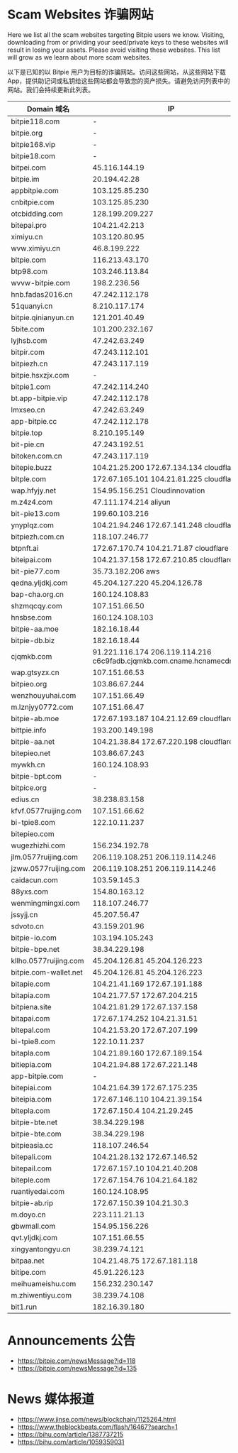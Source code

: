 # Scam Websites 诈骗网站

Here we list all the scam websites targeting Bitpie users we know. Visiting, downloading from or prividing your seed/private keys to these websites will result in losing your assets. Please avoid visiting these websites. This list will grow as we learn about more scam websites.

以下是已知的以 Bitpie 用户为目标的诈骗网站。访问这些网站，从这些网站下载 App，提供助记词或私钥给这些网站都会导致您的资产损失。请避免访问列表中的网站。我们会持续更新此列表。

| Domain 域名    |  IP          |
| ------------- | ------------- |
| bitpie118.com | - |
| bitpie.org | - |
| bitpie168.vip | - |
| bitpie18.com | - |
| bitpei.com | 45.116.144.19 |
| bitpie.im | 20.194.42.28 |
| appbitpie.com | 103.125.85.230 |
| cnbitpie.com | 103.125.85.230 |
| otcbidding.com | 128.199.209.227 |
| bitepai.pro | 104.21.42.213 | 
| ximiyu.cn | 103.120.80.95 |
| wvw.ximiyu.cn | 46.8.199.222  |
| bltpie.com |  116.213.43.170 | 
| btp98.com | 103.246.113.84 |
| wvvw-bitpie.com | 198.2.236.56 |
| hnb.fadas2016.cn | 47.242.112.178 |
| 51quanyi.cn | 8.210.117.174 |
| bitpie.qinianyun.cn | 121.201.40.49 |
| 5bite.com | 101.200.232.167 |
| lyjhsb.com | 47.242.63.249 |
| bitpir.com | 47.243.112.101 |
| bitpiezh.cn | 47.243.117.119 |
| bitpie.hsxzjx.com | - |
| bitpie1.com | 47.242.114.240 |
| bt.app-bitpie.vip | 47.242.112.178 |
| lmxseo.cn | 47.242.63.249 |
| app-bitpie.cc | 47.242.112.178 |
| bitpie.top | 8.210.195.149 | 
| bit-pie.cn | 47.243.192.51 | 
| bitoken.com.cn | 47.243.117.119 |
| bitepie.buzz | 104.21.25.200 172.67.134.134 cloudflare |
| bltple.com | 172.67.165.101 104.21.81.225 cloudflare | 
| wap.hfyjy.net | 154.95.156.251 Cloudinnovation |
| m.z4z4.com | 47.111.174.214 aliyun |
| bit-pie13.com | 199.60.103.216 |
| ynyplqz.com | 104.21.94.246 172.67.141.248 cloudflare |
| bitpiezh.com.cn | 118.107.246.77 |
| btpnft.ai | 172.67.170.74 104.21.71.87 cloudflare |
| biteipai.com | 104.21.37.158 172.67.210.85 cloudflare | 
| bit-pie77.com | 35.73.182.206 aws | 
| qedna.yljdkj.com | 45.204.127.220 45.204.126.78 | 
| bap-cha.org.cn | 160.124.108.83 |
| shzmqcqy.com | 107.151.66.50 | 
| hnsbse.com | 160.124.108.103 | 
| bitpie-aa.moe | 182.16.18.44 |
| bitpie-db.biz | 182.16.18.44 |
| cjqmkb.com | 91.221.116.174 206.119.114.216 c6c9fadb.cjqmkb.com.cname.hcnamecdn.com | 
| wap.gtsyzx.cn | 107.151.66.53 | 
| bitpieo.org | 103.86.67.244 |
| wenzhouyuhai.com | 107.151.66.49 |
| m.lznjyy0772.com | 107.151.66.47 |
| bitpie-ab.moe | 172.67.193.187 104.21.12.69 cloudflare |
| bittpie.info | 193.200.149.198 | 
| bitpie-aa.net | 104.21.38.84 172.67.220.198 cloudflare | 
| bitepieo.net | 103.86.67.243 |
| mywkh.cn | 160.124.108.93 |
| bitpie-bpt.com | - |
| bitpice.org | - |
| edius.cn | 38.238.83.158 | 
| kfvf.0577ruijing.com | 107.151.66.62 |
| bi-tpie8.com | 122.10.11.237 |
| bitepieo.com |  |
| wugezhizhi.com | 156.234.192.78 |
| jlm.0577ruijing.com | 206.119.108.251 206.119.114.246 |
| jzww.0577ruijing.com | 206.119.108.251 206.119.114.246 |
| caidacun.com | 103.59.145.3 | 
| 88yxs.com | 154.80.163.12 |
| wenmingmingxi.com | 118.107.246.77 | 
| jssyjj.cn | 45.207.56.47 | 
| sdvoto.cn | 43.159.201.96 |
| bitpie-io.com | 103.194.105.243 |
| bitpie-bpe.net | 38.34.229.198 |
| kllho.0577ruijing.com | 45.204.126.81 45.204.126.223 |
| bitpie.com-wallet.net |  45.204.126.81 45.204.126.223 |
| bitapie.com | 104.21.41.169 172.67.191.188 |
| bitapia.com | 104.21.77.57 172.67.204.215 |
| bitpiena.site | 104.21.81.29 172.67.137.158 |
| bitapai.com | 172.67.174.252 104.21.31.51 |
| bltepal.com | 104.21.53.20 172.67.207.199 |
| bi-tpie8.com | 122.10.11.237 |
| bitapla.com | 104.21.89.160 172.67.189.154 |
| bitiepia.com | 104.21.94.88 172.67.221.148 |
| app-bitpie.com | - |
| bitepiai.com | 104.21.64.39 172.67.175.235 |
| biteipia.com | 172.67.146.110 104.21.39.154 |
| bltepla.com | 172.67.150.4 104.21.29.245 |
| bitpie-bte.net | 38.34.229.198 |
| bitpie-bte.com | 38.34.229.198 |
| bitpieasia.cc | 118.107.246.54 |
| bitepali.com | 104.21.28.132 172.67.146.52 |
| bitepail.com | 172.67.157.10 104.21.40.208 |
| biteple.com | 172.67.154.76 104.21.64.182 |
| ruantiyedai.com | 160.124.108.95 |
| bitpie-ab.rip | 172.67.150.39 104.21.30.3 |
| m.doyo.cn | 223.111.21.13 |
| gbwmall.com | 154.95.156.226 |
| qvt.yljdkj.com | 107.151.66.55 |
| xingyantongyu.cn | 38.239.74.121 |
| bitpaa.net | 104.21.48.75 172.67.181.118 |
| bitipe.com | 45.91.226.123 |
| meihuameishu.com | 156.232.230.147 | 
| m.zhiwentiyu.com | 38.239.74.108 |
| bit1.run | 182.16.39.180 |

# Announcements 公告

- https://bitpie.com/newsMessage?id=118
- https://bitpie.com/newsMessage?id=135

# News 媒体报道

- https://www.jinse.com/news/blockchain/1125264.html
- https://www.theblockbeats.com/flash/16467?search=1
- https://bihu.com/article/1387737215
- https://bihu.com/article/1059359031
